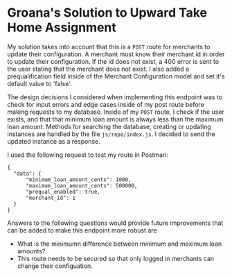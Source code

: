 # Groana's Solution to Upward Take Home Assignment

My solution takes into account that this is a `POST` route for merchants to update their configuration. A merchant must know their merchant id in order to update their configuration. If the id does not exist, a 400 error is sent to the user stating that the merchant does not exist. I also added a prequalification field inside of the Merchant Configuration model and set it's default value to 'false'.

The design decisions I considered when implementing this endpoint was to check for input errors and edge cases inside of my post route before making requests to my database. Inside of my `POST` route, I check if the user exists, and that that minimum loan amount is always less than the maximum loan amount. Methods for searching the database, creating or updating instances are handled by the file `js/repo/index.js`. I decided to send the updated instance as a response.

I used the following request to test my route in Postman:
```
{
  "data": {
      "minimum_loan_amount_cents": 1000,
      "maximum_loan_amount_cents": 500000,
      "prequal_enabled": true,
      "merchant_id": 1
  }
}
```

Answers to the following questions would provide future improvements that can be added to make this endpoint more robust are

  - What is the minimumn difference between minimum and maximum loan amounts?
  - This route needs to be secured so that only logged in merchants can change their configuation.